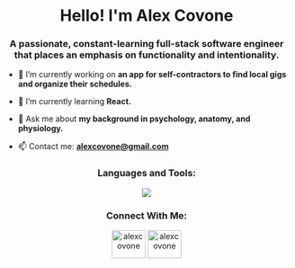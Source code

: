 <h1 align="center">Hello! I'm Alex Covone</h1>
<h3 align="center">A passionate, constant-learning full-stack software engineer that places an emphasis on functionality and intentionality.</h3>

- 🔭 I’m currently working on **an app for self-contractors to find local gigs and organize their schedules.**

- 🌱 I’m currently learning **React.**

- 💬 Ask me about **my background in psychology, anatomy, and physiology.**

- 📫 Contact me: **alexcovone@gmail.com**

<section>
<h3 align="center">Languages and Tools:</h3>
<p align="center">
    <img src="https://skillicons.dev/icons?i=html,css,js,react,nodejs,express,mongodb,postgres,git" />
</p>

<h3 align="center">Connect With Me:</h3>
<p align="center">
    <a href="https://twitter.com/alexcovone" target="_blank"><img align="center" src="https://raw.githubusercontent.com/rahuldkjain/github-profile-readme-generator/master/src/images/icons/Social/twitter.svg" alt="alexcovone" height="50" width="60" /></a>
    <a href="https://linkedin.com/in/alex-covone" target="_blank"><img align="center" src="https://raw.githubusercontent.com/rahuldkjain/github-profile-readme-generator/master/src/images/icons/Social/linked-in-alt.svg" alt="alexcovone" height="50" width="60" /></a>
</p>
